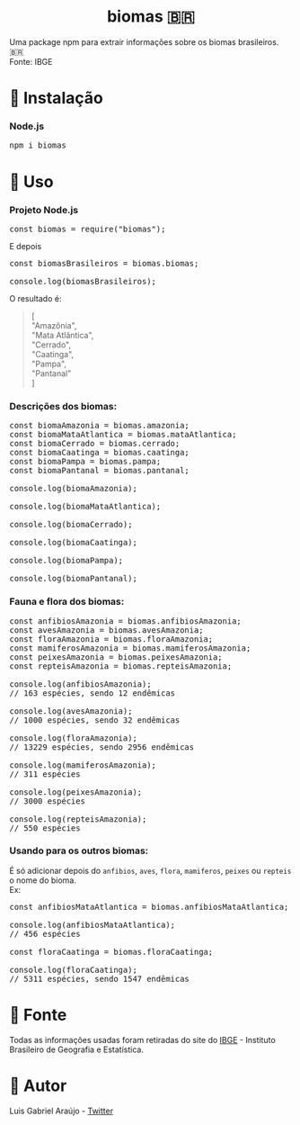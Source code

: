 <h1 align="center">biomas 🇧🇷</h1>
Uma package npm para extrair informações sobre os biomas brasileiros. 🇧🇷 <br>
Fonte: IBGE


# 🚩 Instalação

### Node.js
 <pre>
npm i biomas
</pre>

# 🚩 Uso

### Projeto Node.js
<pre>
const biomas = require("biomas");
</pre>
E depois
<pre>
const biomasBrasileiros = biomas.biomas;

console.log(biomasBrasileiros);
</pre>

O resultado é:
>[ <br>
>	"Amazônia", <br>
>	"Mata Atlântica", <br>
>	"Cerrado", <br>
>	"Caatinga", <br>
>	"Pampa", <br>
>	"Pantanal" <br>
>]

### Descrições dos biomas:
<pre>
const biomaAmazonia = biomas.amazonia;
const biomaMataAtlantica = biomas.mataAtlantica;
const biomaCerrado = biomas.cerrado;
const biomaCaatinga = biomas.caatinga;
const biomaPampa = biomas.pampa;
const biomaPantanal = biomas.pantanal;

console.log(biomaAmazonia);

console.log(biomaMataAtlantica);

console.log(biomaCerrado);

console.log(biomaCaatinga);

console.log(biomaPampa);

console.log(biomaPantanal);
</pre>

### Fauna e flora dos biomas:
<pre>
const anfibiosAmazonia = biomas.anfibiosAmazonia;
const avesAmazonia = biomas.avesAmazonia;
const floraAmazonia = biomas.floraAmazonia;
const mamiferosAmazonia = biomas.mamiferosAmazonia;
const peixesAmazonia = biomas.peixesAmazonia;
const repteisAmazonia = biomas.repteisAmazonia;

console.log(anfibiosAmazonia); <br>// 163 espécies, sendo 12 endêmicas<br>
console.log(avesAmazonia); <br>// 1000 espécies, sendo 32 endêmicas<br>
console.log(floraAmazonia); <br>// 13229 espécies, sendo 2956 endêmicas<br>
console.log(mamiferosAmazonia); <br>// 311 espécies<br>
console.log(peixesAmazonia); <br>// 3000 espécies<br>
console.log(repteisAmazonia); <br>// 550 espécies
</pre>

### Usando para os outros biomas:
É só adicionar depois do `anfibios`, `aves`, `flora`, `mamiferos`, `peixes` ou `repteis` o nome do bioma. <br>
Ex:
<pre>
const anfibiosMataAtlantica = biomas.anfibiosMataAtlantica;

console.log(anfibiosMataAtlantica);
// 456 espécies

const floraCaatinga = biomas.floraCaatinga;

console.log(floraCaatinga);
// 5311 espécies, sendo 1547 endêmicas
</pre>

# 🚩 Fonte
Todas as informações usadas foram retiradas do site do [IBGE](https://educa.ibge.gov.br/jovens/conheca-o-brasil/territorio/18307-biomas-brasileiros.html) - Instituto Brasileiro de Geografia e Estatística.

# 🚩 Autor
Luis Gabriel Araújo - [Twitter](https://twitter.com/luisgbr1el)
